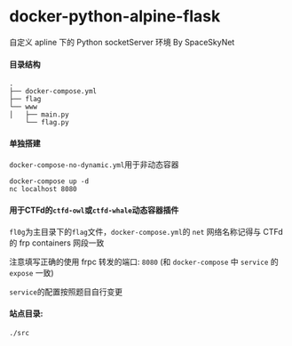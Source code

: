 # docker-python-alpine-flask

自定义 apline 下的 Python socketServer 环境 By SpaceSkyNet

#### 目录结构

```
.
├── docker-compose.yml
├── flag
└── www
│   ├── main.py
    └── flag.py
```

#### 单独搭建

`docker-compose-no-dynamic.yml`用于非动态容器

```shell
docker-compose up -d
nc localhost 8080
```

#### 用于CTFd的`ctfd-owl`或`ctfd-whale`动态容器插件

`fl0g`为主目录下的`flag`文件，`docker-compose.yml`的 `net` 网络名称记得与 CTFd 的 frp containers 网段一致

注意填写正确的使用 frpc 转发的端口: `8080` (和 `docker-compose` 中 `service` 的 `expose` 一致)

`service`的配置按照题目自行变更

#### 站点目录:

`./src`

